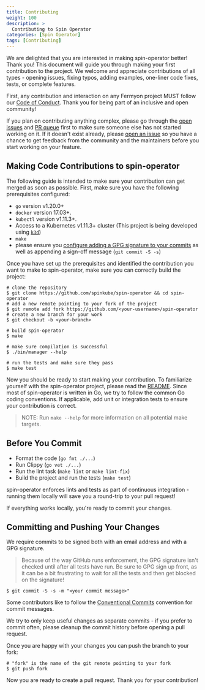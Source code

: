 ```yaml
---
title: Contributing
weight: 100
description: >
  Contributing to Spin Operator 
categories: [Spin Operator]
tags: [Contributing]
---
```


We are delighted that you are interested in making spin-operator better! Thank you! This document will guide you through
making your first contribution to the project. We welcome and appreciate contributions of all types - opening issues,
fixing typos, adding examples, one-liner code fixes, tests, or complete features.

First, any contribution and interaction on any Fermyon project MUST follow our [Code of
Conduct](https://www.fermyon.com/code-of-conduct). Thank you for being part of an inclusive and open community!

If you plan on contributing anything complex, please go through the [open
issues](https://github.com/spinkube/spin-operator/issues) and [PR queue](https://github.com/spinkube/spin-operator/pulls)
first to make sure someone else has not started working on it. If it doesn't exist already, please [open an
issue](https://github.com/spinkube/spin-operator/issues/new) so you have a chance to get feedback from the community and
the maintainers before you start working on your feature.

## Making Code Contributions to spin-operator

The following guide is intended to make sure your contribution can get merged as soon as possible. First, make sure you
have the following prerequisites configured:

- `go` version v1.20.0+
- `docker` version 17.03+.
- `kubectl` version v1.11.3+.
- Access to a Kubernetes v1.11.3+ cluster (This project is being developed using [`k3d`](https://k3d.io/v5.6.0/))
- `make`
- please ensure you [configure adding a GPG signature to your
  commits](https://docs.github.com/en/authentication/managing-commit-signature-verification/about-commit-signature-verification)
  as well as appending a sign-off message (`git commit -S -s`)

Once you have set up the prerequisites and identified the contribution you want to make to spin-operator, make sure you
can correctly build the project:

```console
# clone the repository
$ git clone https://github.com/spinkube/spin-operator && cd spin-operator
# add a new remote pointing to your fork of the project
$ git remote add fork https://github.com/<your-username>/spin-operator
# create a new branch for your work
$ git checkout -b <your-branch>

# build spin-operator
$ make

# make sure compilation is successful
$ ./bin/manager --help

# run the tests and make sure they pass
$ make test
```

Now you should be ready to start making your contribution. To familiarize yourself with the spin-operator project,
please read the [README](https://github.com/spinkube/spin-operator). Since most of spin-operator is written in Go, we try
to follow the common Go coding conventions. If applicable, add unit or integration tests to ensure your contribution is
correct.

> NOTE: Run `make --help` for more information on all potential make targets.

## Before You Commit

- Format the code (`go fmt ./...`)
- Run Clippy (`go vet ./...`)
- Run the lint task (`make lint` or `make lint-fix`)
- Build the project and run the tests (`make test`)

spin-operator enforces lints and tests as part of continuous integration - running them locally will save you a
round-trip to your pull request!

If everything works locally, you're ready to commit your changes.

## Committing and Pushing Your Changes

We require commits to be signed both with an email address and with a GPG signature.

> Because of the way GitHub runs enforcement, the GPG signature isn't checked until after all tests have run. Be sure to
> GPG sign up front, as it can be a bit frustrating to wait for all the tests and then get blocked on the signature!

```console
$ git commit -S -s -m "<your commit message>"
```

Some contributors like to follow the [Conventional Commits](https://www.conventionalcommits.org/en/v1.0.0/) convention
for commit messages.

We try to only keep useful changes as separate commits - if you prefer to commit often, please cleanup the commit
history before opening a pull request.

Once you are happy with your changes you can push the branch to your fork:

```console
# "fork" is the name of the git remote pointing to your fork
$ git push fork
```

Now you are ready to create a pull request. Thank you for your contribution!

